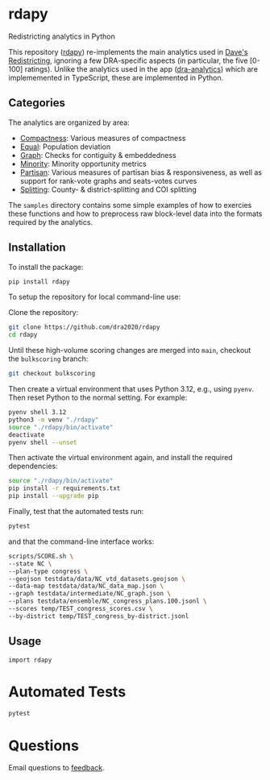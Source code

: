 # rdapy

Redistricting analytics in Python

This repository ([rdapy](https://github.com/dra2020/rdapy)) re-implements 
the main analytics used in [Dave's Redistricting](https://davesredistricting.org/maps#),
ignoring a few DRA-specific aspects (in particular, the five [0-100] ratings).
Unlike the analytics used in the app ([dra-analytics](https://github.com/dra2020/dra-analytics))
which are implememented in TypeScript, these are implemented in Python. 

## Categories

The analytics are organized by area:

- [Compactness](./docs/compactness.md): Various measures of compactness
- [Equal](./docs/equal.md): Population deviation
- [Graph](./docs/graph.md): Checks for contiguity & embeddedness
- [Minority](./docs/minority.md): Minority opportunity metrics
- [Partisan](./docs/partisan.md): Various measures of partisan bias & responsiveness, as well as support for rank-vote graphs and seats-votes curves
- [Splitting](./docs/splitting.md): County- & district-splitting and COI splitting

The `samples` directory contains some simple examples of how to exercies these functions
and how to preprocess raw block-level data into the formats required by the analytics.

## Installation

To install the package:

```bash
pip install rdapy
```

To setup the repository for local command-line use:

Clone the repository:

```bash
git clone https://github.com/dra2020/rdapy
cd rdapy
```

Until these high-volume scoring changes are merged into `main`, checkout the `bulkscoring` branch:

```bash
git checkout bulkscoring
```

Then create a virtual environment that uses Python 3.12, e.g., using `pyenv`.
Then reset Python to the normal setting.
For example:

```bash
pyenv shell 3.12
python3 -m venv "./rdapy"
source "./rdapy/bin/activate"
deactivate
pyenv shell --unset
```

Then activate the virtual environment again, and install the required dependencies:

```bash
source "./rdapy/bin/activate"
pip install -r requirements.txt
pip install --upgrade pip
```

Finally, test that the automated tests run:

```bash
pytest
```

and that the command-line interface works:

```bash
scripts/SCORE.sh \
--state NC \
--plan-type congress \
--geojson testdata/data/NC_vtd_datasets.geojson \
--data-map testdata/data/NC_data_map.json \
--graph testdata/intermediate/NC_graph.json \
--plans testdata/ensemble/NC_congress_plans.100.jsonl \
--scores temp/TEST_congress_scores.csv \
--by-district temp/TEST_congress_by-district.jsonl
```

## Usage

```
import rdapy
```

# Automated Tests

```bash
pytest
```

# Questions

Email questions to [feedback](mailto:feedback@davesredistricting.org?subject=Python-analytics).
